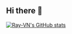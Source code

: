 ## Hi there 👋
[![Ray-VN's GitHub stats](https://github-readme-stats.vercel.app/api?username=Ray-VN)](https://github.com/anuraghazra/github-readme-stats)
